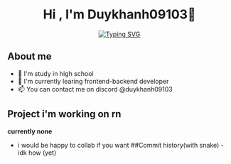 <div align="center">
  <h1>Hi , I'm Duykhanh09103👋 </h1>
<a href="https://git.io/typing-svg"><img src="https://readme-typing-svg.demolab.com?font=Fira+Code&pause=1000&center=true&vCenter=true&random=false&width=435&lines=Beginner+progammer;Currently+not+doing+anything;Thanks+for+visiting+my+profile" alt="Typing SVG" /></a>
</div>

## About me
- 🏫 I'm study in high school
- 🌱 I'm currently learing frontend-backend developer
- 📫 You can contact me on discord @duykhanh09103
## Project i'm working on rn
 **currently none**
 - i would be happy to collab if you want
##Commit history(with snake)
-idk how (yet)

